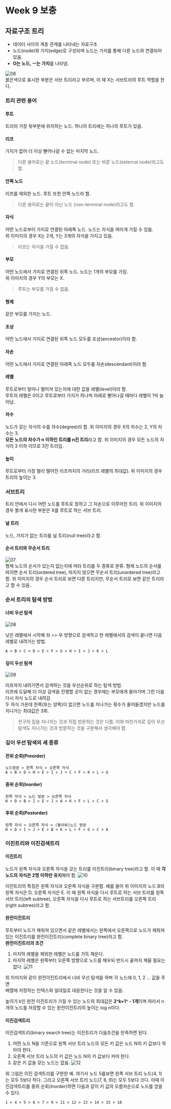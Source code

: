 # Week 9 보충

## 자료구조 트리 
* 데이터 사이의 계층 관계를 나타내는 자료구조
* 노드(node)와 가지(edge)로 구성되며 노드는 가지를 통해 다른 노드와 연결되어 있음.
* **O는 노드, ㅡ는 가지**를 나타냄.  
  
![06](https://github.com/ohbokdong/DesignPatternStudy/blob/master/summary/img/week9_06.png)  
붉은색으로 표시한 부분은 서브 트리라고 부르며, 이 때 X는 서브트리의 루트 역할을 한다.
  
### 트리 관련 용어

#### 루트
트리의 가장 윗부분에 위치하는 노드. 하나의 트리에는 하나의 루트가 있음.

#### 리프
가지가 없어 더 이상 뻗어나갈 수 없는 마지막 노드.  
> 다른 용어로는 끝 노드(terminal node) 또는 바깥 노드(external node)라고도 함. 

#### 안쪽 노드
리프를 제외한 노드. 루트 또한 안쪽 노드라 함.
> 다른 용어로는 끝이 아닌 노드 (non-terminal node)라고도 함.

#### 자식
어떤 노드로부터 가지로 연결된 아래쪽 노드. 노드는 자식을 여러개 가질 수 있음.  
위 이미지의 경우 X는 2개, Y는 3개의 자식을 가지고 있음.
> 리프는 자식을 가질 수 없음.

#### 부모
어떤 노드에서 가지로 연결된 위쪽 노드. 노드는 1개의 부모를 가짐.  
위 이미지의 경우 Y의 부모는 X.
> 루트는 부모를 가질 수 없음.

#### 형제
같은 부모를 가지는 노드.

#### 조상
어떤 노드에서 가지로 연결된 위쪽 노드 모두를 조상(ancestor)이라 함.

#### 자손
어떤 노드에서 가지로 연결된 아래쪽 노드 모두를 자손(descendant)이라 함.

#### 레벨
루트로부터 얼마나 떨어져 있는지에 대한 값을 레벨(level)이라 함.  
루트의 레벨은 0이고 루트로부터 가지가 하나씩 아래로 뻗어나갈 때마다 레벨이 1씩 늘어남.

#### 차수
노드가 갖는 자식의 수를 차수(degree)라 함. 위 이미지의 경우 X의 차수는 2, Y의 차수는 3.  
**모든 노드의 차수가 n 이하인 트리를 n진 트리**라고 함. 위 이미지의 경우 모든 노드의 자식이 3 이하 이므로 3진 트리임.

#### 높이
루트로부터 가장 멀리 떨어진 리프까지의 거리(리프 레벨의 최대값). 위 이미지의 경우 트리의 높이는 3.

### 서브트리
트리 안에서 다시 어떤 노드를 루트로 정하고 그 자손으로 이루어진 트리. 위 이미지의 경우 붉게 표시한 부분은 X를 루트로 하는 서브 트리.

#### 널 트리
노드, 가지가 없는 트리를 널 트리(null tree)라고 함.

#### 순서 트리와 무순서 트리
![07](https://github.com/ohbokdong/DesignPatternStudy/blob/master/summary/img/week9_07.png)  
형제 노드의 순서가 있는지 없는지에 따라 트리를 두 종류로 분류. 형제 노드의 순서를 따지면 순서 트리(ordered tree), 따지지 않으면 무순서 트리(unordered tree)라고 함. 위 이미지의 경우 순서 트리로 보면 다른 트리지만, 무순서 트리로 보면 같은 트리라고 할 수 있음.

### 순서 트리의 탐색 방법

#### 너비 우선 탐색
![08](https://github.com/ohbokdong/DesignPatternStudy/blob/master/summary/img/week9_08.png)  

낮은 레벨에서 시작해 좌 => 우 방향으로 검색하고 한 레벨에서의 검색이 끝나면 다음 레벨로 내려가는 방법.
```
A > B > C > D > E > F > G > H > I > J > K > L
```

#### 깊이 우선 탐색
![09](https://github.com/ohbokdong/DesignPatternStudy/blob/master/summary/img/week9_09.png)  

리프까지 내려가면서 검색하는 것을 우선순위로 하는 탐색 방법.  
리프에 도달해 더 이상 검색을 진행할 곳이 없는 경우에는 부모에게 돌아가며 그런 다음 다시 자식 노드로 내려감.  
두 자식 가운데 한쪽(또는 양쪽)이 없으면 노드를 지나가는 횟수가 줄어들겠지만 노드를 지나가는 최대값은 3회.
> 친구의 집을 지나치는 것과 직접 방문하는 것은 다름. 이와 마찬가지로 깊이 우선 탐색도 지나가는 것과 방문하는 것을 구분해서 생각해야 함.

### 깊이 우선 탐색의 세 종류

#### 전위 순회(Preorder)
```
노드방문 > 왼쪽 자식 > 오른쪽 자식
A > B > D > H > E > I > J > C > F > K > L > G
```

#### 중위 순회(Inorder)
```
왼쪽 자식 > 노드 방문 > 오른쪽 자식
H > D > B > I > E > J > A > K > F > L > C > G
```

#### 후위 순회(Postorder)
```
왼쪽 자식 > 오른쪽 자식 > (돌아와)노드 방문
H > D > I > J > E > B > K > L > F > G > C > A
```

### 이진트리와 이진검색트리

#### 이진트리
노드가 왼쪽 자식과 오른쪽 자식을 갖는 트리를 이진트리(binary tree)라고 함. 이 때 **각 노드의 자식은 2명 이하만 유지**해야 함.
![10](https://github.com/ohbokdong/DesignPatternStudy/blob/master/summary/img/week9_10.png)  

이진트리의 특징은 왼쪽 자식과 오른쪽 자식을 구분함. 예를 들어 위 이미지의 노드 B의 왼쪽 자식은 D, 오른쪽 자식은 E. 이 때 왼쪽 자식을 다시 루트로 하는 서브 트리를 왼쪽 서브 트리(left subtree), 오른쪽 자식을 다시 루트로 하는 서브트리를 오른쪽 트리(right subtree)라고 함.

#### 완전이진트리
루트부터 노드가 채워져 있으면서 같은 레벨에서는 왼쪽에서 오른쪽으로 노드가 채워져 있는 이진트리를 완전이진트리(complete binary tree)라고 함.  
**완전이진트리의 조건**
1. 마지막 레벨을 제외한 레벨은 노드를 가득 채운다.
2. 마지막 레벨은 왼쪽부터 오른쪽 방향으로 노드를 채우되 반드시 끝까지 채울 필요는 없다.
![11](https://github.com/ohbokdong/DesignPatternStudy/blob/master/summary/img/week9_11.png)  

위 이미지와 같이 완전이진트리에서 너비 우선 탐색을 하며 각 노드에 0, 1, 2 … 값을 주면  
배열에 저장하는 인덱스와 일대일로 대응한다는 것을 알 수 있음.

높이가 k인 완전 이진트리가 가질 수 있는 노드의 최대값은 **2^k+1^ - 1개**이며 따라서 n개의 노드를 저장할 수 있는 완전이진트리의 높이는 log n이다.

#### 이진검색트리
이진검색트리(binary search tree)는 이진트리가 다음조건을 만족하면 된다.
1. 어떤 노드 N을 기준으로 왼쪽 서브 트리 노드의 모든 키 값은 노드 N의 키 값보다 작아야 한다.
2. 오른쪽 서브 트리 노드의 키 값은 노드 N의 키 값보다 커야 한다.
3. 같은 키 값을 갖는 노드는 없음.
![12](https://github.com/ohbokdong/DesignPatternStudy/blob/master/summary/img/week9_12.png)  

위 그림은 이진 검색트리를 구현한 예. 여기서 노드 5를보면 왼쪽 서브 트리 노드(4, 1)는 모두 5보다 작다. 그리고 오른쪽 서브 트리 노드(7, 6, 9)는 모두 5보다 크다. 이때 이진검색트리를 중위 순회(Inorder)하면 다음과 같이 키 값의 오름차순으로 노드를 얻을 수 있다.
```
1 > 4 > 5 > 6 > 7 > 9 > 11 > 12 > 13 > 14 > 15 > 18
```
